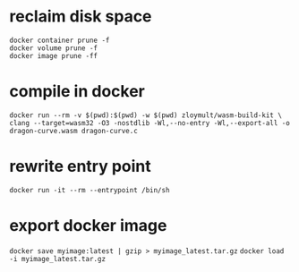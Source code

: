 # reclaim disk space
```shell
docker container prune -f
docker volume prune -f
docker image prune -ff
```

# compile in docker
```shell
docker run --rm -v $(pwd):$(pwd) -w $(pwd) zloymult/wasm-build-kit \
clang --target=wasm32 -O3 -nostdlib -Wl,--no-entry -Wl,--export-all -o dragon-curve.wasm dragon-curve.c
```

# rewrite entry point
```shell
docker run -it --rm --entrypoint /bin/sh
```

# export docker image
`docker save myimage:latest | gzip > myimage_latest.tar.gz`
`docker load -i myimage_latest.tar.gz`
